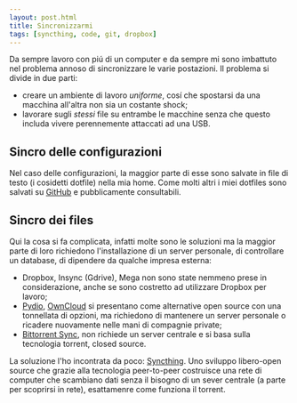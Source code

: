 ```yaml
---
layout: post.html
title: Sincronizzarmi
tags: [syncthing, code, git, dropbox]
---
```


Da sempre lavoro con piú di un computer e da sempre mi sono imbattuto nel
problema annoso di sincronizzare le varie postazioni.
Il problema si divide in due parti:

- creare un ambiente di lavoro *uniforme*, cosí che spostarsi da una
  macchina all'altra non sia un costante shock;
- lavorare sugli *stessi* file su entrambe le macchine senza che questo
  includa vivere perennemente attaccati ad una USB.

## Sincro delle configurazioni

Nel caso delle configurazioni, la maggior parte di esse sono salvate in
file di testo (i cosidetti dotfile) nella mia home.
Come molti altri i miei dotfiles sono salvati su
[GitHub](https://github.com/cinghiopinghio/config-files) e
pubblicamente consultabili.

## Sincro dei files

Qui la cosa si fa complicata, infatti molte sono le soluzioni ma la maggior
parte di loro richiedono l'installazione di un server personale, di
controllare un database, di dipendere da qualche impresa esterna:

- Dropbox, Insync (Gdrive), Mega non sono state nemmeno prese in
  considerazione, anche se sono costretto ad utilizzare Dropbox per lavoro;
- [Pydio](https://pyd.io/), [OwnCloud](www.owncloud.org) si presentano come
  alternative open source con una tonnellata di opzioni, ma richiedono
  di mantenere un server personale o ricadere nuovamente nelle mani di
  compagnie private;
- [Bittorrent Sync](http://www.getsync.com), non richiede un server
  centrale e si basa sulla tecnologia torrent, closed source.

La soluzione l'ho incontrata da poco: [Syncthing](http://syncthing.net/).
Uno sviluppo libero-open source che grazie alla tecnologia peer-to-peer
costruisce una rete di computer che scambiano dati senza il bisogno di un
sever centrale (a parte per scoprirsi in rete), esattamenre come funziona
il torrent.
